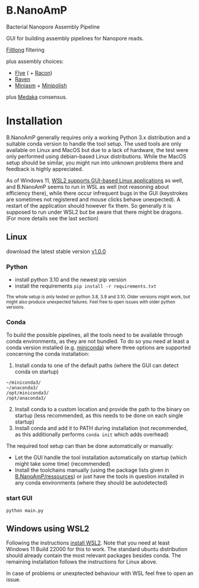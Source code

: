 # B.NanoAmP
Bacterial Nanopore Assembly Pipeline

GUI for building assembly pipelines for Nanopore reads.

[Filtlong](https://github.com/rrwick/Filtlong) filtering

plus assembly choices:

* [Flye](https://github.com/fenderglass/Flye) ( + [Racon](https://github.com/isovic/racon))
* [Raven](https://github.com/lbcb-sci/raven)
* [Miniasm](https://github.com/lh3/miniasm) + [Minipolish](https://github.com/rrwick/Minipolish)

plus [Medaka](https://github.com/nanoporetech/medaka) consensus.


# Installation

B.NanoAmP generally requires only a working Python 3.x distribution and a suitable conda version to handle the tool setup.
The used tools are only available on Linux and MacOS but due to a lack of hardware, the test were only performed using debian-based Linux distributions.
While the MacOS setup should be similar, you might run into unknown problems there and feedback is highly appreciated.

As of Windows 11, [WSL2 supports GUI-based Linux applications](https://learn.microsoft.com/en-us/shows/tabs-vs-spaces/wsl-2-run-linux-gui-apps) as well, and B.NanoAmP seems to run in WSL as well (not reasoning about efficiency there), while there occur infrequent bugs in the GUI (keystrokes are sometimes not registered and mouse clicks behave unexpected). A restart of the application should however fix them. 
So generally it is supposed to run under WSL2 but be aware that there might be dragons. (For more details see the last section)

## Linux

download the latest stable version [v1.0.0](https://github.com/simanjo/B.NanoAmP/archive/refs/tags/v1.1.0.tar.gz)

### Python

* install python 3.10 and the newest pip version
* install the requirements `pip install -r requirements.txt`

<sub>The whole setup is only tested on python 3.8, 3.9 and 3.10. Older versions might work, but might also produce unexpected failures. Feel free to open issues with older python versions.</sub>

### Conda

To build the possible pipelines, all the tools need to be available through conda environments, as they are not bundled.
To do so you need at least a conda version installed (e.g. [miniconda](https://docs.conda.io/en/latest/miniconda.html)) where three options are supported concerning the conda installation:

1. Install conda to one of the default paths (where the GUI can detect conda on startup)
```
~/miniconda3/
~/anaconda3/
/opt/miniconda3/
/opt/anaconda3/
```
2. Install conda to a custom location and provide the path to the binary on startup (less recommended, as this needs to be done on each single startup)
3. Install conda and add it to PATH during installation (not recommended, as this additionally performs `conda init` which adds overhead) 


The required tool setup can than be done automatically or manually:
* Let the GUI handle the tool installation automatically on startup (which might take some time) (recommended)
* Install the toolchains manually (using the package lists given in [B.NanoAmP/ressources](https://github.com/simanjo/B.NanoAmP/tree/main/ressources))
or just have the tools in question installed in any conda environments (where they should be autodetected)

### start GUI

`python main.py`

## Windows using WSL2

Following the instructions [install WSL2](https://learn.microsoft.com/en-us/windows/wsl/tutorials/gui-apps). Note that you need at least Windows 11 Build 22000 for this to work.
The standard ubuntu distribution should already contain the most relevant packages besides conda.
The remaining installation follows the instructions for Linux above.

In case of problems or unexptected behaviour with WSL feel free to open an issue.
